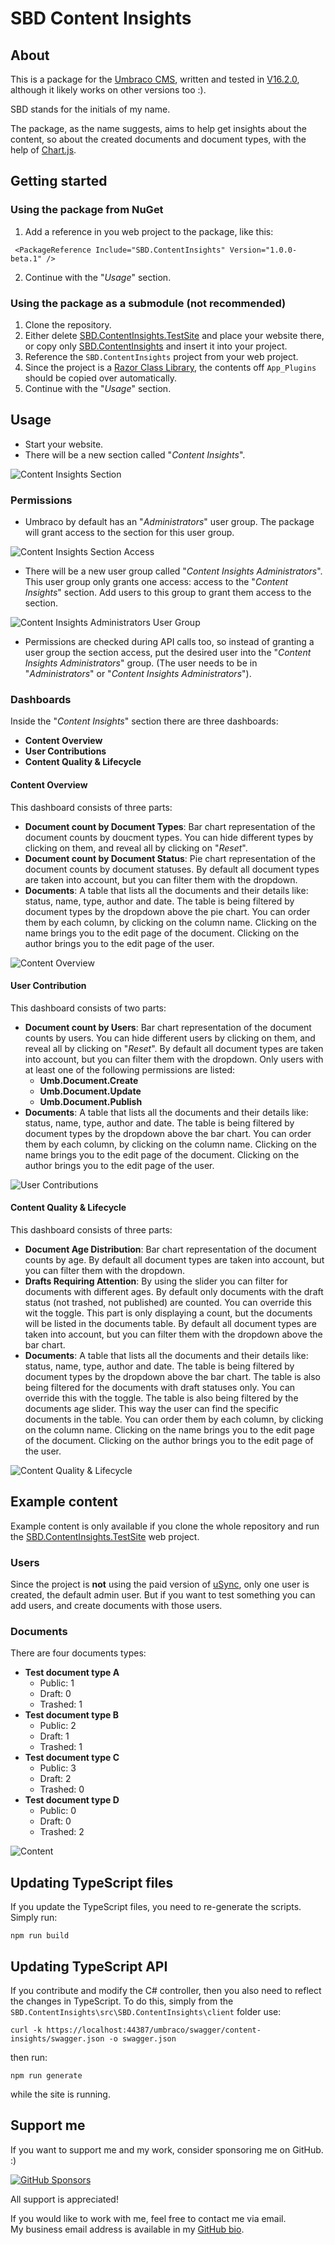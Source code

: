 

# SBD Content Insights

## About
This is a package for the [Umbraco CMS](https://umbraco.com/), written and tested in [V16.2.0](https://www.nuget.org/packages/Umbraco.Cms/16.2.0), although it likely works on other versions too :).

SBD stands for the initials of my name.

The package, as the name suggests, aims to help get insights about the content, so about the created documents and document types, with the help of [Chart.js](https://www.chartjs.org/).

## Getting started
### Using the package from NuGet

 1. Add a reference in you web project to the package, like this:
```
 <PackageReference Include="SBD.ContentInsights" Version="1.0.0-beta.1" />
```
2. Continue with the "*Usage*" section.

### Using the package as a submodule (not recommended)
 1. Clone the repository.
 2. Either delete [SBD.ContentInsights.TestSite](https://github.com/DemeSzabolcs/SBD.ContentInsights/tree/main/src/SBD.ContentInsights.TestSite) and place your website there, or copy only [SBD.ContentInsights](https://github.com/DemeSzabolcs/SBD.ContentInsights/tree/main/src/SBD.ContentInsights) and insert it into your project.
 3. Reference the `SBD.ContentInsights` project from your web project.
 6. Since the project is a [Razor Class Library](https://learn.microsoft.com/en-us/aspnet/core/razor-pages/ui-class?view=aspnetcore-9.0&tabs=visual-studio), the contents off `App_Plugins` should be copied over automatically.
 7. Continue with the "*Usage*" section.

## Usage
 - Start your website.
 - There will be a new section called "*Content Insights*".

![Content Insights Section](./Docs/Images/content-insights-section.png)

### Permissions
 - Umbraco by default has an "*Administrators*" user group. The package will grant access to the section for this user group.

![Content Insights Section Access](./Docs/Images/content-insights-section-access.png)
 - There will be    a new user group called "*Content Insights Administrators*". This user group only grants one access: access to the "*Content Insights*"    section. Add users to this group to grant them access to the section.

![Content Insights Administrators User Group](./Docs/Images/content-insights-administrators-user-group.png)
 - Permissions are checked during API calls too, so instead of granting a user group the section access, put the desired user into the "*Content Insights Administrators*" group. (The user needs to be in "*Administrators*" or "*Content Insights Administrators*").
 
### Dashboards
Inside the "*Content Insights*" section there are three dashboards:
 - **Content Overview**
 - **User Contributions**
 - **Content Quality & Lifecycle**

#### Content Overview
This dashboard consists of three parts:
 - **Document count by Document Types**: Bar chart representation of the document counts by doucment types. 
 You can hide different types by clicking on them, and reveal all by clicking on "*Reset*".
 - **Document count by Document Status**: Pie chart representation of the document counts by document statuses.
 By default all document types are taken into account, but you can filter them with the dropdown.
 - **Documents**: A table that lists all the documents and their details like: status, name, type, author and date.
 The table is being filtered by document types by the dropdown above the pie chart.
 You can order them by each column, by clicking on the column name.
 Clicking on the name brings you to the edit page of the document.
 Clicking on the author brings you to the edit page of the user.

![Content Overview](./Docs/Images/content-overview.png)

#### User Contribution
This dashboard consists of two parts:
 - **Document count by Users**: Bar chart representation of the document counts by users.
 You can hide different users by clicking on them, and reveal all by clicking on "*Reset*".
 By default all document types are taken into account, but you can filter them with the dropdown.
 Only users with at least one of the following permissions are listed:
	 - **Umb.Document.Create**
	 - **Umb.Document.Update**
	 - **Umb.Document.Publish**
 - **Documents**: A table that lists all the documents and their details like: status, name, type, author and date.
 The table is being filtered by document types by the dropdown above the bar chart.
 You can order them by each column, by clicking on the column name.
 Clicking on the name brings you to the edit page of the document.
 Clicking on the author brings you to the edit page of the user.

![User Contributions](./Docs/Images/user-contributions.png)
 
#### Content Quality & Lifecycle
This dashboard consists of three parts:
 - **Document Age Distribution**: Bar chart representation of the document counts by age. 
By default all document types are taken into account, but you can filter them with the dropdown.
 - **Drafts  Requiring Attention**: By using the slider you can filter for documents with different ages.
 By default only documents with the draft status (not trashed, not published) are counted. You can override this wit the toggle.
 This part is only displaying a count, but the documents will be listed in the documents table.
 By default all document types are taken into account, but you can filter them with the dropdown above the bar chart.
 - **Documents**: A table that lists all the documents and their details like: status, name, type, author and date.
 The table is being filtered by document types by the dropdown above the bar chart.
 The table is also being filtered for the documents with draft statuses only. You can override this with the toggle.
 The table is also being filtered by the documents age slider.
 This way the user can find the specific documents in the table.
 You can order them by each column, by clicking on the column name.
 Clicking on the name brings you to the edit page of the document.
 Clicking on the author brings you to the edit page of the user.

![Content Quality & Lifecycle](./Docs/Images/content-quality-and-lifecycle.png)
 
## Example content
Example content is only available if you clone the whole repository and run the [SBD.ContentInsights.TestSite](https://github.com/DemeSzabolcs/SBD.ContentInsights/tree/main/src/SBD.ContentInsights.TestSite) web project.

### Users
Since the project is **not** using the paid version of [uSync](https://our.umbraco.com/packages/developer-tools/usync/), only one user is created, the default admin user.
But if you want to test something you can add users, and create documents with those users.

### Documents
There are four documents types:
 - **Test document type A**
	 - Public: 1
	 - Draft: 0
	 - Trashed: 1
 - **Test document type B**
	 - Public: 2
	 - Draft: 1
	 - Trashed: 1
 - **Test document type C**
	 - Public: 3
	 - Draft: 2
	 - Trashed: 0
 - **Test document type D**
	 - Public: 0
	 - Draft: 0
	 - Trashed: 2

![Content](./Docs/Images/content.png)

## Updating TypeScript files
If you update the TypeScript files, you need to re-generate the scripts. Simply run:
``` 
npm run build 
```

## Updating TypeScript API
If you contribute and modify the C# controller, then you also need to reflect the changes in TypeScript.
To do this, simply from the `SBD.ContentInsights\src\SBD.ContentInsights\client` folder use:
```
curl -k https://localhost:44387/umbraco/swagger/content-insights/swagger.json -o swagger.json
```
then  run:
``` 
npm run generate 
```
while the site is running.

## Support me
If you want to support me and my work, consider sponsoring me on GitHub. :)

[![GitHub Sponsors](https://img.shields.io/badge/Sponsor-GitHub-ff69b4?logo=github&style=flat)](https://github.com/sponsors/YOUR_USERNAME)

All support is appreciated!

If you would like to work with me, feel free to contact me via email.  
My business email address is available in my [GitHub bio](https://github.com/DemeSzabolcs).
